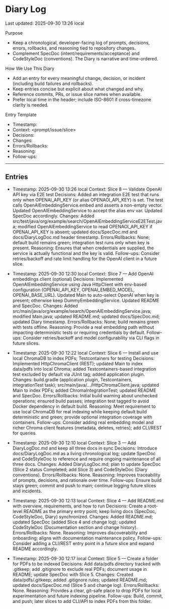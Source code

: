 # Diary Log

Last updated: 2025-09-30 13:26 local

Purpose
- Keep a chronological, developer-facing log of prompts, decisions, errors, rollbacks, and reasoning tied to repository changes.
- Complement SpecDoc (intent/requirements/acceptance) and CodeStyleDoc (conventions). The Diary is narrative and time-ordered.

How We Use This Diary
- Add an entry for every meaningful change, decision, or incident (including build failures and rollbacks).
- Keep entries concise but explicit about what changed and why.
- Reference commits, PRs, or issue slice names when available.
- Prefer local time in the header; include ISO-8601 if cross-timezone clarity is needed.

Entry Template
- Timestamp: <YYYY-MM-DD HH:mm local>
- Context: <prompt/issue/slice>
- Decisions: <key decisions made>
- Changes: <files or areas touched>
- Errors/Rollbacks: <if any>
- Reasoning: <summary of rationale>
- Follow-ups: <next actions>

---

## Entries

- Timestamp: 2025-09-30 13:26 local
  Context: Slice 8 — Validate OpenAI API key via E2E test
  Decisions: Added an integration E2E test that runs only when OPENAI_API_KEY (or alias OPENAOI_API_KEY) is set. The test calls OpenAIEmbeddingService.embed and asserts a non-empty vector. Updated OpenAIEmbeddingService to accept the alias env var. Updated SpecDoc accordingly.
  Changes: Added src/test/java/org/example/search/OpenAIEmbeddingServiceE2ETest.java; modified OpenAIEmbeddingService to read OPENAOI_API_KEY if OPENAI_API_KEY is absent; updated docs/SpecDoc.md and docs/DiaryLogDoc.md header timestamp.
  Errors/Rollbacks: None; default build remains green; integration test runs only when key is present.
  Reasoning: Ensures that when credentials are supplied, the service is actually functional and the key is valid.
  Follow-ups: Consider retries/backoff and rate limit handling for the OpenAI client in a future slice.

- Timestamp: 2025-09-30 12:30 local
  Context: Slice 7 — Add OpenAI embeddings client (optional)
  Decisions: Implemented OpenAIEmbeddingService using Java HttpClient with env-based configuration (OPENAI_API_KEY, OPENAI_EMBED_MODEL, OPENAI_BASE_URL). Updated Main to auto-select OpenAI when key is present; otherwise keep DummyEmbeddingService. Updated README and SpecDoc.
  Changes: Added src/main/java/org/example/search/OpenAIEmbeddingService.java; modified Main.java; updated README.md; updated docs/SpecDoc.md; updated Diary timestamp.
  Errors/Rollbacks: None; build remains green with tests offline.
  Reasoning: Provide a real embedding path without impacting deterministic tests or requiring credentials by default.
  Follow-ups: Consider retries/backoff and model configurability via CLI flags in future slices.

- Timestamp: 2025-09-30 12:22 local
  Context: Slice 6 — Install and use local ChromaDB to index PDFs; Testcontainers for testing
  Decisions: Implemented HttpChromaClient (REST); updated Main to index data/pdfs into local Chroma; added Testcontainers-based integration test excluded by default via JUnit tag; added application plugin.
  Changes: build.gradle (application plugin, Testcontainers, integrationTest task); src/main/java/.../HttpChromaClient.java; updated Main to index PDFs; added ChromaIntegrationTest; updated README and SpecDoc.
  Errors/Rollbacks: Initial build warning about unchecked operations; ensured build passes; integration test tagged to avoid Docker dependency in default build.
  Reasoning: Meet requirement to use local ChromaDB for real indexing while keeping default build deterministic and green; provide optional integration coverage with containers.
  Follow-ups: Consider adding real embedding model and richer Chroma client features (metadata, deletes, retries); add CLI/REST for queries.

- Timestamp: 2025-09-30 12:10 local
  Context: Slice 3 — Add DiaryLogDoc.md and keep all three docs in sync
  Decisions: Introduce docs/DiaryLogDoc.md as a living chronological log; update SpecDoc and CodeStyleDoc to reference and require ongoing maintenance of all three docs.
  Changes: Added DiaryLogDoc.md; plan to update SpecDoc (Slice 2 status Completed; add Slice 3) and CodeStyleDoc (Diary conventions).
  Errors/Rollbacks: None.
  Reasoning: Improves traceability of prompts, decisions, and rationale over time.
  Follow-ups: Ensure build stays green; commit and push to main; continue logging future slices and incidents.

- Timestamp: 2025-09-30 12:13 local
  Context: Slice 4 — Add README.md with overview, requirements, and how to run
  Decisions: Create a root-level README as the primary entry point; keep living docs (SpecDoc, CodeStyleDoc, Diary) synchronized.
  Changes: Added README.md; updated SpecDoc (added Slice 4 and change log); updated CodeStyleDoc (Documentation section and change history).
  Errors/Rollbacks: None.
  Reasoning: Improves discoverability and onboarding; aligns with documentation maintenance policy.
  Follow-ups: Consider adding a CLI/REST entry point in a future slice and expand README accordingly.


- Timestamp: 2025-09-30 12:17 local
  Context: Slice 5 — Create a folder for PDFs to be indexed
  Decisions: Add data/pdfs directory tracked with .gitkeep; add .gitignore to exclude real PDFs; document usage in README; update SpecDoc with Slice 5.
  Changes: Created data/pdfs/.gitkeep; added .gitignore rules; updated README.md; updated docs/SpecDoc.md (Slice 5 and change log).
  Errors/Rollbacks: None.
  Reasoning: Provides a clear, git-safe place to drop PDFs for local experimentation and future indexing pipeline.
  Follow-ups: Build, commit, and push; later slices to add CLI/API to index PDFs from this folder.

